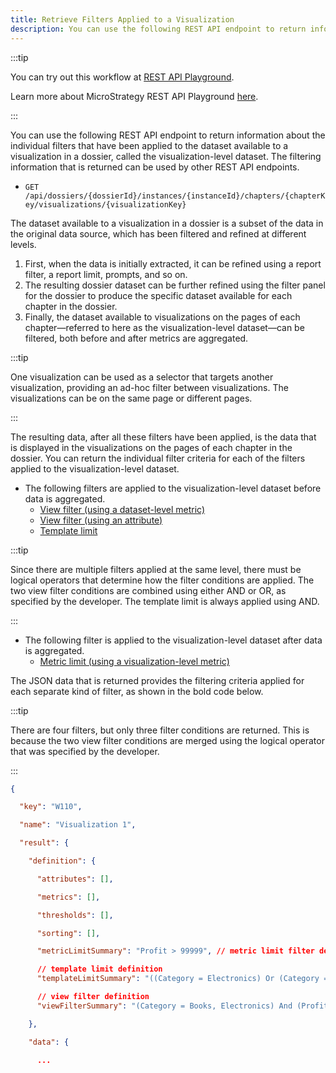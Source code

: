 ```yaml
---
title: Retrieve Filters Applied to a Visualization
description: You can use the following REST API endpoint to return information about the individual filters that have been applied to the dataset available to a visualization in a dossier, called the visualization-level dataset. The filtering information that is returned can be used by other REST API endpoints.
---
```


:::tip

You can try out this workflow at [REST API Playground](https://www.postman.com/microstrategysdk/workspace/microstrategy-rest-api/folder/16131298-9468e98f-f4e6-4dcd-b63e-17cb724fa3be?ctx=documentation).

Learn more about MicroStrategy REST API Playground [here](/docs/getting-started/playground.md).

:::

You can use the following REST API endpoint to return information about the individual filters that have been applied to the dataset available to a visualization in a dossier, called the visualization-level dataset. The filtering information that is returned can be used by other REST API endpoints.

- `GET /api/dossiers/{dossierId}/instances/{instanceId}/chapters/{chapterKey/visualizations/{visualizationKey}`

The dataset available to a visualization in a dossier is a subset of the data in the original data source, which has been filtered and refined at different levels.

1. First, when the data is initially extracted, it can be refined using a report filter, a report limit, prompts, and so on.
1. The resulting dossier dataset can be further refined using the filter panel for the dossier to produce the specific dataset available for each chapter in the dossier.
1. Finally, the dataset available to visualizations on the pages of each chapter—referred to here as the visualization-level dataset—can be filtered, both before and after metrics are aggregated.

:::tip

One visualization can be used as a selector that targets another visualization, providing an ad-hoc filter between visualizations. The visualizations can be on the same page or different pages.

:::

The resulting data, after all these filters have been applied, is the data that is displayed in the visualizations on the pages of each chapter in the dossier. You can return the individual filter criteria for each of the filters applied to the visualization-level dataset.

- The following filters are applied to the visualization-level dataset before data is aggregated.
  - [View filter (using a dataset-level metric)](./return-metric-based-view-filters.md)
  - [View filter (using an attribute)](./return-attribute-based-view-filters.md)
  - [Template limit](./return-template-limit-criteria.md)

:::tip

Since there are multiple filters applied at the same level, there must be logical operators that determine how the filter conditions are applied. The two view filter conditions are combined using either AND or OR, as specified by the developer. The template limit is always applied using AND.

:::

- The following filter is applied to the visualization-level dataset after data is aggregated.
  - [Metric limit (using a visualization-level metric)](./return-metric-limit-criteria.md)

The JSON data that is returned provides the filtering criteria applied for each separate kind of filter, as shown in the bold code below.

:::tip

There are four filters, but only three filter conditions are returned. This is because the two view filter conditions are merged using the logical operator that was specified by the developer.

:::

```json
{

  "key": "W110",

  "name": "Visualization 1",

  "result": {

    "definition": {

      "attributes": [],

      "metrics": [],

      "thresholds": [],

      "sorting": [],

      "metricLimitSummary": "Profit > 99999", // metric limit filter definition

      // template limit definition
      "templateLimitSummary": "((Category = Electronics) Or (Category = Books))",

      // view filter definition
      "viewFilterSummary": "(Category = Books, Electronics) And (Profit > 11111)",

    },

    "data": {

      ...
```
